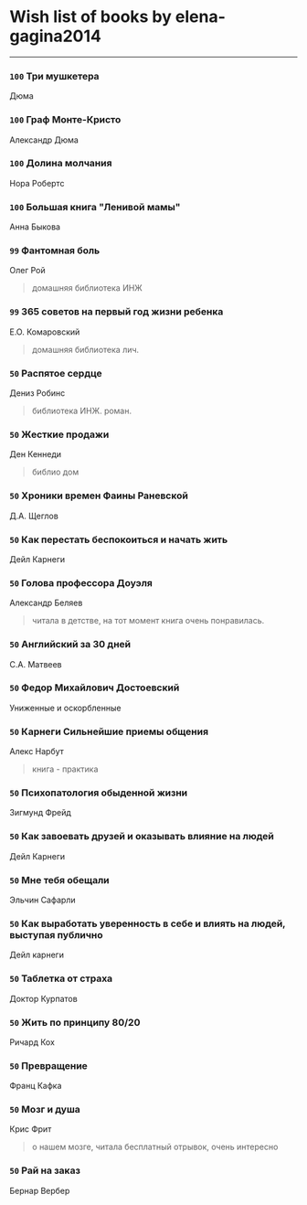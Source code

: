 # Wish list of books by elena-gagina2014
---

### `100` Три мушкетера
Дюма

### `100` Граф Монте-Кристо
Александр Дюма

### `100` Долина молчания
Нора Робертс

### `100` Большая книга "Ленивой мамы"
Анна Быкова

### `99` Фантомная боль
Олег Рой
> домашняя библиотека ИНЖ

### `99` 365 советов на первый год жизни ребенка
Е.О. Комаровский
> домашняя библиотека лич.

### `50` Распятое сердце
Дениз Робинс
> библиотека ИНЖ. роман.

### `50` Жесткие продажи
Ден Кеннеди
> библио дом

### `50` Хроники времен Фаины Раневской
Д.А. Щеглов

### `50` Как перестать беспокоиться и начать жить
Дейл Карнеги

### `50` Голова профессора Доуэля
Александр Беляев
> читала в детстве, на тот момент книга очень понравилась.

### `50` Английский за 30 дней
С.А. Матвеев

### `50` Федор Михайлович Достоевский
Униженные и оскорбленные

### `50` Карнеги Сильнейшие приемы общения
Алекс Нарбут
> книга - практика

### `50` Психопатология обыденной жизни
Зигмунд Фрейд

### `50` Как завоевать друзей и оказывать влияние на людей
Дейл Карнеги

### `50` Мне тебя обещали
Эльчин Сафарли

### `50` Как выработать уверенность в себе и влиять на людей, выступая публично
Дейл карнеги

### `50` Таблетка от страха
Доктор Курпатов

### `50` Жить по принципу 80/20
Ричард Кох

### `50` Превращение
Франц Кафка

### `50` Мозг и душа
Крис Фрит
> о нашем мозге, читала бесплатный отрывок, очень интересно

### `50` Рай на заказ
Бернар Вербер

